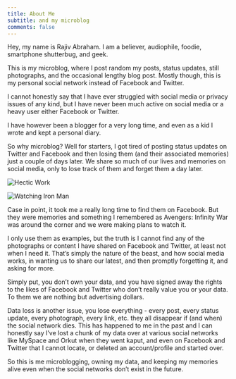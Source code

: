 ```yaml
---
title: About Me
subtitle: and my microblog
comments: false
---
```


Hey, my name is Rajiv Abraham. I am a believer, audiophile, foodie, smartphone shutterbug, and geek.

This is my microblog, where I post random my posts, status updates, still photographs, and the occasional lengthy blog post. Mostly though, this is my personal social network instead of Facebook and Twitter.

I cannot honestly say that I have ever struggled with social media or privacy issues of any kind, but I have never been much active on social media or a heavy user either Facebook or Twitter.

I have however been a blogger for a very long time, and even as a kid I wrote and kept a personal diary.

So why microblog? Well for starters, I got tired of posting status updates on Twitter and Facebook and then losing them (and their associated memories) just a couple of days later. We share so much of our lives and memories on social media, only to lose track of them and forget them a day later.

![Hectic Work](/images/2018-05-10_18-23-47.png)

![Watching Iron Man](/images/2018-05-11_17-00-58.png)

Case in point, it took me a really long time to find them on Facebook. But they were memories and something I remembered as Avengers: Infinity War was around the corner and we were making plans to watch it.

I only use them as examples, but the truth is I cannot find any of the photographs or content I have shared on Facebook and Twitter, at least not when I need it. That’s simply the nature of the beast, and how social media works, in wanting us to share our latest, and then promptly forgetting it, and asking for more.

Simply put, you don’t own your data, and you have signed away the rights to the likes of Facebook and Twitter who don’t really value you or your data. To them we are nothing but advertising dollars.

Data loss is another issue, you lose everything - every post, every status update, every photograph, every link, etc. they all disappear if (and when) the social network dies. This has happened to me in the past and I can honestly say I’ve lost a chunk of my data over at various social networks like MySpace and Orkut when they went kaput, and even on Facebook and Twitter that I cannot locate, or deleted an account/profile and started over. 

So this is me microblogging, owning my data, and keeping my memories alive even when the social networks don’t exist in the future.